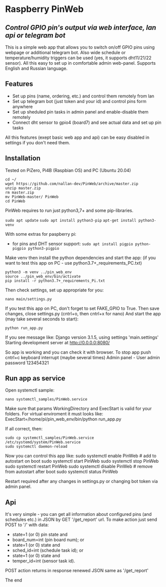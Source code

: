 # Raspberry PinWeb
## _Control GPIO pin's output via web interface, lan api or telegram bot_

This is a simple web app that allows you to switch on/off GPIO pins using webpage or additional telegram bot. Also wide schedule or temperature/humidity triggers can be used (yes, it supports dht11/21/22 sensor). All this easy to set up in comfortable  admin web-panel. Supports English and Russian language.
## Features
- Set up pins (name, ordering, etc.) and control them remotely from lan
- Set up telegram bot (just token and your id) and control pins form anywhere
- Set up sheduled pin tasks in admin panel and enable-disable them remotely 
- Connect dht sensor to gpio4 (board7) and see actual data and set up pin tasks

All this features (exept basic web app and api) can be easy disabled in settings if you don't need them.

## Installation
Tested on PiZero, Pi4B (Raspbian OS) and PC (Ubuntu 20.04)
```
cd ~/
wget https://github.com/nallan-dev/PinWeb/archive/master.zip
unzip master.zip
rm master.zip
mv PinWeb-master/ PinWeb
cd PinWeb
```

PinWeb requires to run just python3,7+ and some pip-libraries.

```sudo apt update```
```sudo apt install python3-pip```
```apt-get install python3-venv```

With some extras for paspberry pi:
- for pins and DHT sensor support:
```sudo apt install pigpio python-pigpio python3-pigpio```

Make venv then install the python dependencies and start the app:
(if you want to test this app on PC - use python3.7+_requirements_PC.txt)

```
python3 -m venv ../pin_web_env
source ../pin_web_env/bin/activate
pip install -r python3.7+_requirements_Pi.txt
```

Then check settings, set up appropriate for you:

```
nano main/settings.py
```

If you test this app on PC, don't forget to set FAKE_GPIO to True.
Then save changes, close settings.py (cntrl+o, then cntrl+x for nano)
And start the app (may take several seconds to start):

```
python run_app.py
```
If you see message like:
Django version 3.1.5, using settings 'main.settings'
Starting development server at http://0.0.0.0:8080/

So app is working and you can check it  with browser.
To stop app push cntrl+c keyboard interrupt (maybe several times)
Admin panel - User admin password 123454321
## Run app as service

Open systemctl sample:
```
nano systemctl_samples/PinWeb.service
```
Make sure that params WorkingDirectory and ExecStart is valid for your folders.
For virtual enviroment it must looks like:
ExecStart=/home/pi/pin_web_env/bin/python run_app.py

If all correct, then:

```
sudo cp systemctl_samples/PinWeb.service /etc/systemd/system/PinWeb.service
sudo systemctl daemon-reload
```
Now you can control this app like:
sudo systemctl enable PinWeb  # add to autostart on boot
sudo systemctl start PinWeb
sudo systemctl stop PinWeb
sudo systemctl restart PinWeb
sudo systemctl disable PinWeb  # remove from autostart after boot
sudo systemctl status PinWeb

Restart required after any changes in settings.py or changing bot token via admin panel.

## Api

It's very simple - you can get all information about configured pins (and schedules etc.) in JSON by GET '/get_report' url. To make action just send POST to '/' with data:
- state=1 (or 0) pin state and
- board_num=int (pin board num);
or
- state=1 (or 0) state and
- sched_id=int (schedule task id);
or
- state=1 (or 0) state and
- temper_id=int (sensor task id).

POST action returns in response renewed JSON same as '/get_report'

The end


